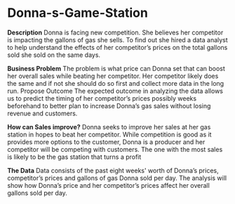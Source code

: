 # Donna-s-Game-Station

**Description**
Donna is facing new competition. She believes her competitor is impacting the gallons of gas she sells. To find out she hired a data analyst to help understand the effects of her competitor’s prices on the total gallons sold she sold on the same days.  

**Business Problem**
The problem is what price can Donna set that can boost her overall sales while beating her competitor. Her competitor likely does the same and if not she should do so first and collect more data in the long run.
Propose Outcome
The expected outcome in analyzing the data allows us to predict the timing of her competitor’s prices possibly weeks beforehand to better plan to increase Donna’s gas sales without losing revenue and customers. 

**How can Sales improve?**
Donna seeks to improve her sales at her gas station in hopes to beat her competitor. While competition is good as it provides more options to the customer, Donna is a producer and her competitor will be competing with customers. The one with the most sales is likely to be the gas station that turns a profit

**The Data**
Data consists of the past eight weeks' worth of Donna’s prices, competitor’s prices and gallons of gas Donna sold per day. The analysis will show how Donna’s price and her competitor’s prices affect her overall gallons sold per day. 
